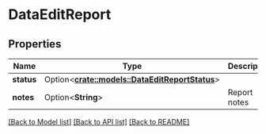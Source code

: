 # DataEditReport

## Properties

Name | Type | Description | Notes
------------ | ------------- | ------------- | -------------
**status** | Option<[**crate::models::DataEditReportStatus**](DataEditReport_status.md)> |  | [optional]
**notes** | Option<**String**> | Report notes | [optional]

[[Back to Model list]](../README.md#documentation-for-models) [[Back to API list]](../README.md#documentation-for-api-endpoints) [[Back to README]](../README.md)


